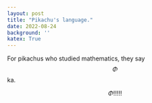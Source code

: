 ```yaml
---
layout: post
title: "Pikachu's language."
date: 2022-08-24
background: ''
katex: True
---
```


For pikachus who studied mathematics, they say $$ \Phi $$ ka.

$$ \Phi!!!!! $$